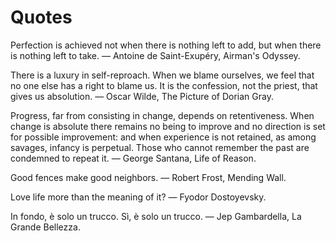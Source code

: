 # Quotes

Perfection is achieved not when there is nothing left to add, but when there is nothing left to take. ― Antoine de Saint-Exupéry, Airman's Odyssey.

There is a luxury in self-reproach. When we blame ourselves, we feel that no one else has a right to blame us. It is the confession, not the priest, that gives us absolution. ― Oscar Wilde, The Picture of Dorian Gray.

Progress, far from consisting in change, depends on retentiveness. When change is absolute there remains no being to improve and no direction is set for possible improvement: and when experience is not retained, as among savages, infancy is perpetual. Those who cannot remember the past are condemned to repeat it. ― George Santana, Life of Reason.

Good fences make good neighbors. ― Robert Frost, Mending Wall.

Love life more than the meaning of it? ― Fyodor Dostoyevsky.

In fondo, è solo un trucco. Sì, è solo un trucco. ― Jep Gambardella, La Grande Bellezza.
